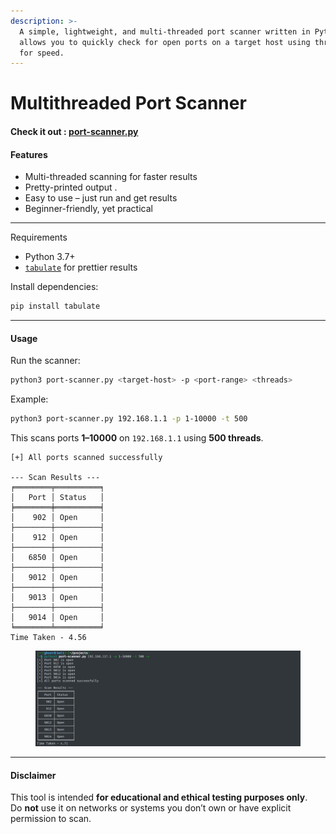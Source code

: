 ```yaml
---
description: >-
  A simple, lightweight, and multi-threaded port scanner written in Python. It
  allows you to quickly check for open ports on a target host using threading
  for speed.
---
```


# Multithreaded Port Scanner

#### Check it out : [port-scanner.py](https://github.com/pranavsoni21/Writeups/blob/main/projects/port-scanner.py)

#### Features

* Multi-threaded scanning for faster results
* Pretty-printed output .
* Easy to use – just run and get results
* Beginner-friendly, yet practical

***

Requirements

* Python 3.7+
* &#x20;[`tabulate`](https://pypi.org/project/tabulate/) for prettier results

Install dependencies:

```bash
pip install tabulate
```

***

#### Usage

Run the scanner:

```bash
python3 port-scanner.py <target-host> -p <port-range> <threads>
```

Example:

```bash
python3 port-scanner.py 192.168.1.1 -p 1-10000 -t 500
```

This scans ports **1–10000** on `192.168.1.1` using **500 threads**.

```
[+] All ports scanned successfully

--- Scan Results ---
╒════════╤══════════╕
│   Port │ Status   │
╞════════╪══════════╡
│    902 │ Open     │
├────────┼──────────┤
│    912 │ Open     │
├────────┼──────────┤
│   6850 │ Open     │
├────────┼──────────┤
│   9012 │ Open     │
├────────┼──────────┤
│   9013 │ Open     │
├────────┼──────────┤
│   9014 │ Open     │
╘════════╧══════════╛
Time Taken - 4.56
```

<figure><img src="../.gitbook/assets/image (1) (1) (1).png" alt=""><figcaption></figcaption></figure>

***

#### Disclaimer

This tool is intended **for educational and ethical testing purposes only**.\
Do **not** use it on networks or systems you don’t own or have explicit permission to scan.
